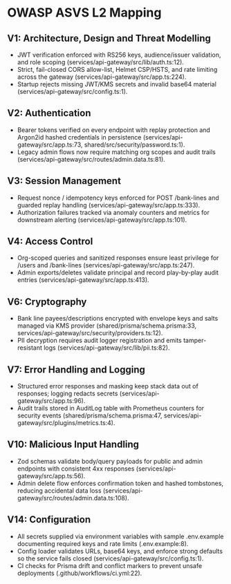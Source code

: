 # OWASP ASVS L2 Mapping

## V1: Architecture, Design and Threat Modelling
- JWT verification enforced with RS256 keys, audience/issuer validation, and role scoping (services/api-gateway/src/lib/auth.ts:12).
- Strict, fail-closed CORS allow-list, Helmet CSP/HSTS, and rate limiting across the gateway (services/api-gateway/src/app.ts:224).
- Startup rejects missing JWT/KMS secrets and invalid base64 material (services/api-gateway/src/config.ts:1).

## V2: Authentication
- Bearer tokens verified on every endpoint with replay protection and Argon2id hashed credentials in persistence (services/api-gateway/src/app.ts:73, shared/src/security/password.ts:1).
- Legacy admin flows now require matching org scopes and audit trails (services/api-gateway/src/routes/admin.data.ts:81).

## V3: Session Management
- Request nonce / idempotency keys enforced for POST /bank-lines and guarded replay handling (services/api-gateway/src/app.ts:333).
- Authorization failures tracked via anomaly counters and metrics for downstream alerting (services/api-gateway/src/app.ts:101).

## V4: Access Control
- Org-scoped queries and sanitized responses ensure least privilege for /users and /bank-lines (services/api-gateway/src/app.ts:247).
- Admin exports/deletes validate principal and record play-by-play audit entries (services/api-gateway/src/app.ts:413).

## V6: Cryptography
- Bank line payees/descriptions encrypted with envelope keys and salts managed via KMS provider (shared/prisma/schema.prisma:33, services/api-gateway/src/security/providers.ts:12).
- PII decryption requires audit logger registration and emits tamper-resistant logs (services/api-gateway/src/lib/pii.ts:82).

## V7: Error Handling and Logging
- Structured error responses and masking keep stack data out of responses; logging redacts secrets (services/api-gateway/src/app.ts:96).
- Audit trails stored in AuditLog table with Prometheus counters for security events (shared/prisma/schema.prisma:47, services/api-gateway/src/plugins/metrics.ts:4).

## V10: Malicious Input Handling
- Zod schemas validate body/query payloads for public and admin endpoints with consistent 4xx responses (services/api-gateway/src/app.ts:56).
- Admin delete flow enforces confirmation token and hashed tombstones, reducing accidental data loss (services/api-gateway/src/routes/admin.data.ts:108).

## V14: Configuration
- All secrets supplied via environment variables with sample .env.example documenting required keys and rate limits (.env.example:8).
- Config loader validates URLs, base64 keys, and enforce strong defaults so the service fails closed (services/api-gateway/src/config.ts:1).
- CI checks for Prisma drift and conflict markers to prevent unsafe deployments (.github/workflows/ci.yml:22).

